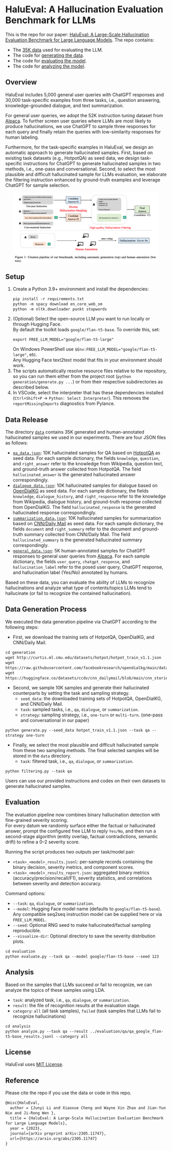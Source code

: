 # HaluEval: A Hallucination Evaluation Benchmark for LLMs

This is the repo for our paper: [HaluEval: A Large-Scale Hallucination Evaluation Benchmark for Large Language Models](https://arxiv.org/abs/2305.11747). The repo contains:

- The [35K data](#data-release) used for evaluating the LLM.
- The code for [generating the data](#data-generation-process).
- The code for [evaluating the model](#evaluation).
- The code for [analyzing the model](#analysis).

## Overview

HaluEval includes 5,000 general user queries with ChatGPT responses and  30,000 task-specific examples from three tasks, i.e.,
question answering, knowledge-grounded dialogue, and text summarization. 

For general user queries, we adopt the 52K instruction tuning dataset from [Alpaca](https://github.com/tatsu-lab/stanford_alpaca).
To further screen user queries where LLMs are most likely to produce hallucinations, we use ChatGPT to sample three responses 
for each query and finally retain the queries with low-similarity responses for human labeling.

Furthermore, for the task-specific examples in HaluEval, we design an automatic approach to generate hallucinated samples. 
First, based on existing task datasets (e.g., HotpotQA) as seed data, we design task-specific instructions for ChatGPT
to generate hallucinated samples in two methods, i.e., one-pass and conversational. Second, to select
the most plausible and difficult hallucinated sample for LLMs evaluation, we elaborate the filtering instruction enhanced 
by ground-truth examples and leverage ChatGPT for sample selection.

<a href="https://github.com/RUCAIBox/HaluEval" target="_blank"><img src="assets/pipeline.png" alt="HaluEval" style="width: 90%; min-width: 300px; display: block; margin: auto;"></a>

## Setup

1. Create a Python 3.9+ environment and install the dependencies:
   ```
   pip install -r requirements.txt
   python -m spacy download en_core_web_sm
   python -m nltk.downloader punkt stopwords
   ```
2. (Optional) Select the open-source LLM you want to run locally or through Hugging Face.  
   By default the toolkit loads `google/flan-t5-base`. To override this, set:
   ```
   export FREE_LLM_MODEL="google/flan-t5-large"
   ```
   On Windows PowerShell use `$Env:FREE_LLM_MODEL="google/flan-t5-large"`, etc.  
   Any Hugging Face text2text model that fits in your environment should work.
3. The scripts automatically resolve resource files relative to the repository, so you can run them either from the project root (`python generation/generate.py ...`) or from their respective subdirectories as described below.
4. In VSCode, select the interpreter that has these dependencies installed (`Ctrl+Shift+P` → `Python: Select Interpreter`). This removes the `reportMissingImports` diagnostics from Pylance.

## Data Release

The directory [`data`](./data) contains 35K generated and human-annotated hallucinated samples we used in our experiments.
There are four JSON files as follows:

- [`qa_data.json`](./data/qa_data.json): 10K hallucinated samples for QA based on [HotpotQA](https://hotpotqa.github.io/) as seed data. 
For each sample dictionary, the fields `knowledge`, `question`, and `right_answer` refer to the knowledge from Wikipedia, question text, and ground-truth answer collected from HotpotQA. The field `hallucinated_answer` is the generated hallucinated answer correspondingly.
- [`dialogue_data.json`](./data/dialogue_data.json): 10K hallucinated samples for dialogue based on [OpenDialKG](https://github.com/facebookresearch/opendialkg) as seed data. 
For each sample dictionary, the fields `knowledge`, `dialogue_history`, and `right_response` refer to the knowledge from Wikipedia, dialogue history, and ground-truth response collected from OpenDialKG. The field `hallucinated_response` is the generated hallucinated response correspondingly.
- [`summarization_data.json`](./data/summarization_data.json): 10K hallucinated samples for summarization based on [CNN/Daily Mail](https://github.com/abisee/cnn-dailymail) as seed data. 
For each sample dictionary, the fields `document` and `right_summary` refer to the document and ground-truth summary collected from CNN/Daily Mail. The field `hallucinated_summary` is the generated hallucinated summary correspondingly.
- [`general_data.json`](./data/general_data.json): 5K human-annotated samples for ChatGPT responses to general user queries from [Alpaca](https://github.com/tatsu-lab/stanford_alpaca).
For each sample dictionary, the fields `user_query`, `chatgpt_response`, and `hallucination_label` refer to the posed user query, ChatGPT response, and hallucination label (Yes/No) annotated by humans.

Based on these data, you can evaluate the ability of LLMs to recognize hallucinations and analyze what type of contents/topics LLMs tend to hallucinate (or fail to recognize the contained hallucination). 

## Data Generation Process

We executed the data generation pipeline via ChatGPT according to the following steps:

- First, we download the training sets of HotpotQA, OpenDialKG, and CNN/Daily Mail.

```
cd generation
wget http://curtis.ml.cmu.edu/datasets/hotpot/hotpot_train_v1.1.json
wget https://raw.githubusercontent.com/facebookresearch/opendialkg/main/data/opendialkg.csv
wget https://huggingface.co/datasets/ccdv/cnn_dailymail/blob/main/cnn_stories.tgz
```

- Second, we sample 10K samples and generate their hallucinated counterparts by setting the task
and sampling strategy.
  - `seed_data`: the downloaded training sets of HotpotQA, OpenDialKG, and CNN/Daily Mail.
  - `task`: sampled tasks, i.e., `qa`, `dialogue`, or `summarization`.
  - `strategy`: sampling strategy, i.e., `one-turn` or `multi-turn`. (one-pass and conversational in our paper)
```
python generate.py --seed_data hotpot_train_v1.1.json --task qa --strategy one-turn
```

- Finally, we select the most plausible and difficult hallucinated sample from these two sampling methods. 
The final selected samples will be stored in the `data` directory. 
  - `task`: filtered task, i.e., `qa`, `dialogue`, or `summarization`.

```
python filtering.py --task qa
```

Users can use our provided instructions and codes on their own datasets to generate hallucinated samples.

## Evaluation

The evaluation pipeline now combines binary hallucination detection with fine-grained severity scoring.  
For every datum we randomly surface either the factual or hallucinated answer, prompt the configured free LLM to reply `Yes/No`, and then run a second-stage algorithm (entity overlap, factual contradictions, semantic drift) to refine a 0–2 severity score.

Running the script produces two outputs per task/model pair:

- `<task>_<model>_results.jsonl`: per-sample records containing the binary decision, severity metrics, and component scores.
- `<task>_<model>_results_report.json`: aggregated binary metrics (accuracy/precision/recall/F1), severity statistics, and correlations between severity and detection accuracy.

Command options:

- `--task`: `qa`, `dialogue`, or `summarization`.
- `--model`: Hugging Face model name (defaults to `google/flan-t5-base`). Any compatible seq2seq instruction model can be supplied here or via `FREE_LLM_MODEL`.
- `--seed`: Optional RNG seed to make hallucinated/factual sampling reproducible.
- `--visualize-dir`: Optional directory to save the severity distribution plots.

```
cd evaluation
python evaluate.py --task qa --model google/flan-t5-base --seed 123
```


## Analysis

Based on the samples that LLMs succeed or fail to recognize, we can analyze the topics of these samples using LDA.

- `task`: analyzed task, i.e., `qa`, `dialogue`, or `summarization`.
- `result`: the file of recognition results at the evaluation stage.
- `category`: `all` (all task samples), `failed` (task samples that LLMs fail to recognize hallucinations)

```
cd analysis
python analyze.py --task qa --result ../evaluation/qa/qa_google_flan-t5-base_results.jsonl --category all
```

## License

HaluEval uses [MIT License](./LICENSE).

## Reference

Please cite the repo if you use the data or code in this repo.

```
@misc{HaluEval,
  author = {Junyi Li and Xiaoxue Cheng and Wayne Xin Zhao and Jian-Yun Nie and Ji-Rong Wen },
  title = {HaluEval: A Large-Scale Hallucination Evaluation Benchmark for Large Language Models},
  year = {2023},
  journal={arXiv preprint arXiv:2305.11747},
  url={https://arxiv.org/abs/2305.11747}
}
```
